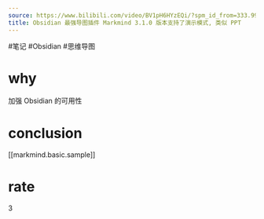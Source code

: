 ```yaml
---
source: https://www.bilibili.com/video/BV1pH6HYzEQi/?spm_id_from=333.999.0.0&vd_source=549bde2564979641a5f0adbcfa529b0a
title: Obsidian 最强导图插件 Markmind 3.1.0 版本支持了演示模式, 类似 PPT
---
```


#笔记 #Obsidian #思维导图
# why
加强 Obsidian 的可用性

# conclusion

[[markmind.basic.sample]]

# rate
3